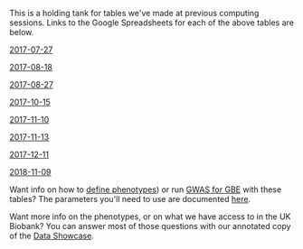 This is a holding tank for tables we've made at previous computing sessions. Links to the Google Spreadsheets for each of the above tables are below. 

[2017-07-27](https://docs.google.com/spreadsheets/d/1cvRNHh9f2o89m_33VsnOABCgekBaaUz_Ron9YHEpC60/edit?usp=sharing)

[2017-08-18](https://docs.google.com/spreadsheets/d/1bw2UZrh4k7hQBgkyKUina99ycyDzRxYcALJGc-BZjjs/edit#gid=103327750)

[2017-08-27](https://docs.google.com/spreadsheets/d/1fpwdvqME9rxGTBAyQ5VZvgO3M2RCqgxiXBdRzZmbckk)

[2017-10-15](https://docs.google.com/spreadsheets/d/1pAoQxDlrT8FO15iIC7TKz3OEjlz8-XE26nMFKNFo7yc)

[2017-11-10](https://docs.google.com/spreadsheets/d/1FIEf4cqT73-myRfbzUugzXC-MPj1t-NEQVeY_ioPYAU)

[2017-11-13](https://docs.google.com/spreadsheets/d/1mxdF070Lag1e4hhYXRk_5IpFxqUfSk0IIIpfFlzSVZg/edit?usp=sharing)

[2017-12-11](https://docs.google.com/spreadsheets/d/1_DaICh1p8gexdB-dkNK5dM1LvJpTl63ZDNA99mNNWEU)

[2018-11-09](https://docs.google.com/spreadsheets/d/10ek7GjhM-QFDwJnyKtCk34ehD3vK9n509KgAYEnbnKc)


Want info on how to [define phenotypes](https://github.com/rivas-lab/ukbb-tools/tree/master/phenotyping#after-the-session---compiling-phenotype-files)) or run [GWAS for GBE](https://github.com/rivas-lab/ukbb-tools/tree/master/gbe) with these tables? The parameters you'll need to use are documented [here](https://docs.google.com/spreadsheets/d/1d4w4A8takvPxpHoUFXoNjj3a3QZLc-oHQiMaA5eElRg/). 

Want more info on the phenotypes, or on what we have access to in the UK Biobank? You can answer most of those questions with our annotated copy of the [Data Showcase](https://docs.google.com/spreadsheets/d/103waV0b6J8RC9Z9hq0A2ooIjh9BGJQYITuBAVjQouyo).
